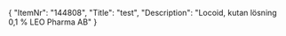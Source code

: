 {
  "ItemNr": "144808",
  "Title": "test",
  "Description": "Locoid, kutan lösning 0,1 % LEO Pharma AB"
}